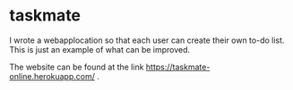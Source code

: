 # taskmate


I wrote a webapplocation so that each user can create their own to-do list. This is just an example of what can be improved.

The website can be found at the link https://taskmate-online.herokuapp.com/ .

